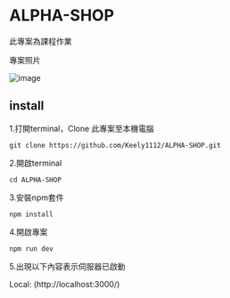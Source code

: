 # ALPHA-SHOP

此專案為課程作業

專案照片

![image](https://github.com/LeoChiang0917/A4-ALPHA-Shop-I/assets/132338192/2aa06e41-6637-497f-b4ae-b10b24144d70)

## install

1.打開terminal，Clone 此專案至本機電腦

`git clone https://github.com/Keely1112/ALPHA-SHOP.git`

2.開啟terminal

`cd ALPHA-SHOP`

3.安裝npm套件

`npm install`

4.開啟專案

`npm run dev`

5.出現以下內容表示伺服器已啟動

Local:  (http://localhost:3000/)
